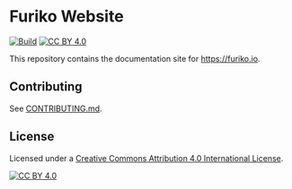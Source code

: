 # Furiko Website

[![Build](https://github.com/furiko-io/website/actions/workflows/build-pages.yml/badge.svg)](https://github.com/furiko-io/website/actions/workflows/build-pages.yml) [![CC BY 4.0][cc-by-shield]][cc-by]

This repository contains the documentation site for <https://furiko.io>.

## Contributing

See [CONTRIBUTING.md](CONTRIBUTING.md).

## License

Licensed under a [Creative Commons Attribution 4.0 International License][cc-by].

[![CC BY 4.0][cc-by-image]][cc-by]

[cc-by]: http://creativecommons.org/licenses/by/4.0/
[cc-by-image]: https://i.creativecommons.org/l/by/4.0/88x31.png
[cc-by-shield]: https://img.shields.io/badge/License-CC%20BY%204.0-lightgrey.svg
